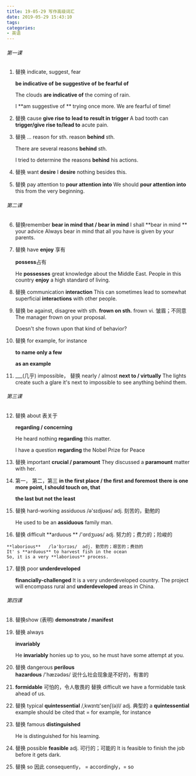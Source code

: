 ```yaml
---
title: 19-05-29 写作高级词汇
date: 2019-05-29 15:43:10
tags:
categories:
- 英语
---
```




###### 第一课

1. 替换 indicate, suggest,  fear

   **be indicative of**
   **be suggestive of**
   **be fearful of** 

   The clouds  **are indicative of** the coming of rain.

   I **am suggestive of ** trying once more.
   We are fearful of time!

   

2. 替换 cause
   **give rise to**
   **lead to**
   **result in**
   **trigger**
   A bad tooth can **trigger/give rise to/lead to** acute pain.

   

3. 替换  ... reason for sth.
   reason **behind** sth.

   There are several reasons **behind** sth.

   I tried to determine the reasons **behind** his actions.



4. 替换 want
   **desire**
   I **desire** nothing besides this.



5. 替换 pay attention to
   **pour attention into**
   We should **pour attention into** this from the very beginning.



###### 第二课

6. 替换remember
   **bear in mind that / bear in mind**
   I shall **bear in mind ** your advice
   Always bear in mind that all you have is given by your parents.



7. 替换 have
   **enjoy** 享有

   **possess**占有

   He **possesses** great knowledge about the Middle East.
   People in this country **enjoy** a high standard of living.



8. 替换 communication
   **interaction**
   This can sometimes lead to somewhat superficial **interactions** with other people.



9. 替换 be against, disagree with sth.
   **frown on sth.**      frown  vi. 皱眉；不同意
   The manager frown on your proposal.

   Doesn't she frown upon that kind of behavior?



10. 替换 for example, for instance  

    **to name only a few**

    **as an example**
    
    


11. ___(几乎) impossible， 替换 nearly / almost
    **next to / virtually**
    The lights create such a glare it's next to impossible to see anything behind them.



###### 第三课

12. 替换 about 表关于

    **regarding / concerning**

    He heard nothing **regarding** this matter.

    I have a question **regarding** the Nobel Prize for Peace

    

13. 替换 important
    **crucial / paramount**
    They discussed a **paramount** matter with her.

    

14. 第一， 第二，第三
    **in the first place / the first and foremost**
    **there is one more point, I should touch on, that**

    **the last but not the least**

15. 替换 hard-working
    assiduous  /ə'sɪdjʊəs/  adj. 刻苦的，勤勉的

    He used to be an **assiduous** family man.



16.  替换 difficult
    **arduous **  /'ɑrdʒuəs/    adj. 努力的；费力的；险峻的

    **laborious**   /lə'bɔrɪəs/  adj. 勤劳的；艰苦的；费劲的
    It' s **arduous** to harvest fish in the ocean
    So, it is a very **laborious** process.



17. 替换 poor
    **underdeveloped**

    **financially-challenged**
    It is a very underdeveloped country.
    The project will encompass rural and **underdeveloped** areas in China.



###### 第四课

18. 替换show (表明)
    **demonstrate / manifest**




19. 替换 always

    **invariably**

    He **invariably** honies up to you, so he must have some attempt at you.



20. 替换 dangerous
    **perilous**  
    **hazardous**   /'hæzədəs/ 
    说什么社会现象是不好的，有害的



21. **formidable**  可怕的，令人敬畏的  替换 difficult
    we have a formidable task ahead of us.



22. 替换 typical
    **quintessential** /,kwɪntɪ'senʃ(ə)l/   adj. 典型的
    a **quintessential** example should be cited that = for example,  for instance



23. 替换 famous
    **distinguished**

    He is distinguished for his learning.



24. 替换 possible
    **feasible**  adj. 可行的；可能的
    It is feasible to finish the job before it gets dark.



25. 替换 so 因此
    consequently， =  accordingly，= so

